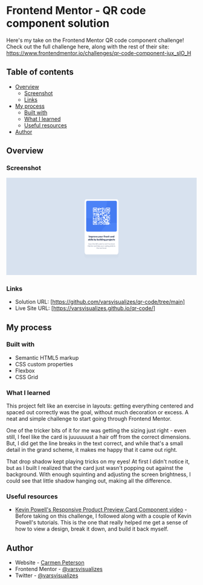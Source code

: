 # Frontend Mentor - QR code component solution

Here's my take on the Frontend Mentor QR code component challenge! Check out the full challenge here, along with the rest of their site: https://www.frontendmentor.io/challenges/qr-code-component-iux_sIO_H

## Table of contents

- [Overview](#overview)
  - [Screenshot](#screenshot)
  - [Links](#links)
- [My process](#my-process)
  - [Built with](#built-with)
  - [What I learned](#what-i-learned)
  - [Useful resources](#useful-resources)
- [Author](#author)

## Overview

### Screenshot

![](./Screenshot.png)

### Links

- Solution URL: [https://github.com/varsvisualizes/qr-code/tree/main]
- Live Site URL: [https://varsvisualizes.github.io/qr-code/]

## My process

### Built with

- Semantic HTML5 markup
- CSS custom properties
- Flexbox
- CSS Grid

### What I learned

This project felt like an exercise in layouts: getting everything centered and spaced out correctly was the goal, without much decoration or excess. A neat and simple challenge to start going through Frontend Mentor. 

One of the tricker bits of it for me was getting the sizing just right - even still, I feel like the card is juuuuuust a hair off from the correct dimensions. But, I did get the line breaks in the text correct, and while that's a small detail in the grand scheme, it makes me happy that it came out right.

That drop shadow kept playing tricks on my eyes! At first I didn't notice it, but as I built I realized that the card just wasn't popping out against the background. With enough squinting and adjusting the screen brightness, I could see that little shadow hanging out, making all the difference. 

### Useful resources

- [Kevin Powell's Responsive Product Preview Card Component video](https://www.youtube.com/watch?v=B2WL6KkqhLQ) - Before taking on this challenge, I followed along with a couple of Kevin Powell's tutorials. This is the one that really helped me get a sense of how to view a design, break it down, and build it back myself. 

## Author

- Website - [Carmen Peterson](https://campsite.bio/varsvisualizes)
- Frontend Mentor - [@varsvisualizes](https://www.frontendmentor.io/profile/varsvisualizes)
- Twitter - [@varsvisualizes](https://twitter.com/varsvisualizes)
